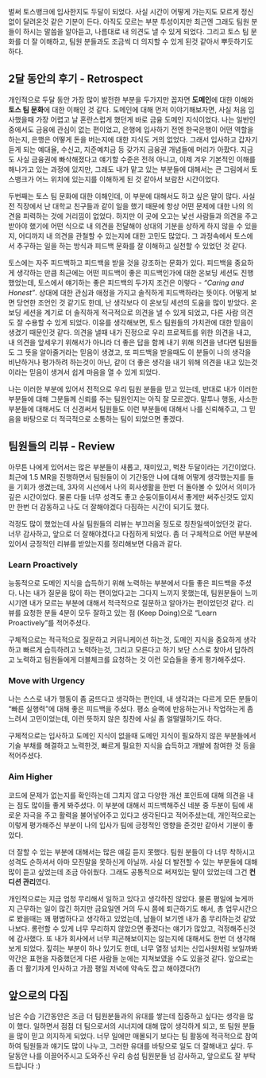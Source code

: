 벌써 토스뱅크에 입사한지도 두달이 되었다. 사실 시간이 어떻게 가는지도 모르게 정신없이 달려온것 같은 기분이 든다. 아직도 모르는 부분 투성이지만 최근엔 그래도 팀원 분들이 하시는 말씀을 알아듣고, 나름대로 내 의견도 낼 수 있게 되었다. 그리고 토스 팀 문화를 더 잘 이해하고, 팀원 분들과도 조금씩 더 의지할 수 있게 된것 같아서 뿌듯하기도 하다.

## 2달 동안의 후기 - Retrospect

개인적으로 두달 동안 가장 많이 발전한 부분을 두가지만 꼽자면 **도메인**에 대한 이해와 **토스 팀 문화**에 대한 이해인 것 같다. 도메인에 대해 먼저 이야기해보자면, 사실 처음 입사했을때 가장 어렵고 날 혼란스럽게 했던게 바로 금융 도메인 지식이었다. 나는 일반인 중에서도 금융에 관심이 없는 편이었고, 은행에 입사하기 전엔 한국은행이 어떤 역할을 하는지, 은행은 어떻게 돈을 버는지에 대한 지식도 거의 없었다. 그래서 입사하고 갑자기 듣게 되는 예대율, 수신고, 지준예치금 등 갖가지 금융권 개념들에 머리가 아팠다. 지금도 사실 금융권에 빠삭해졌다고 얘기할 수준은 전혀 아니고, 이제 겨우 기본적인 이해를 해나가고 있는 과정에 있지만, 그래도 내가 맡고 있는 부분들에 대해서는 큰 그림에서 토스뱅크가 어느 위치에 있는지를 이해하게 된 것 같아서 보람찬 시간이었다.

두번째는 토스 팀 문화에 대한 이해인데, 이 부분에 대해서도 하고 싶은 말이 많다. 사실 전 직장에서 난 대학교 친구들과 같이 일을 했기 때문에 항상 어떤 문제에 대한 나의 의견을 피력하는 것에 거리낌이 없었다. 하지만 이 곳에 오고는 낯선 사람들과 의견을 주고 받아야 했기에 어떤 식으로 내 의견을 전달해야 상대의 기분을 상하게 하지 않을 수 있을지, 어디까지 내 의견을 관철할 수 있는지에 대한 고민도 많았다. 그 과정속에서 토스에서 추구하는 일을 하는 방식과 피드백 문화를 잘 이해하고 실천할 수 있었던 것 같다.

토스에는 자주 피드백하고 피드백을 받을 것을 강조하는 문화가 있다. 피드백을 중요하게 생각하는 만큼 최근에는 어떤 피드백이 좋은 피드백인가에 대한 온보딩 세션도 진행했었는데, 토스에서 얘기하는 좋은 피드백의 두가지 조건은 이렇다 - *“Caring and Honest”*. 상대에 대한 관심과 애정을 가지고 솔직하게 피드백하라는 뜻이다. 어떻게 보면 당연한 조언인 것 같기도 한데, 난 생각보다 이 온보딩 세션의 도움을 많이 받았다. 온보딩 세션을 계기로 더 솔직하게 적극적으로 의견을 낼 수 있게 되었고, 다른 사람 의견도 잘 수용할 수 있게 되었다. 이유를 생각해보면, 토스 팀원들의 가치관에 대한 믿음이 생겼기 때문인것 같다. 의견을 낼때 내가 진정으로 우리 프로젝트를 위한 의견을 내고, 내 의견을 앞세우기 위해서가 아니라 더 좋은 답을 함께 내기 위해 의견을 낸다면 팀원들도 그 뜻을 알아줄거라는 믿음이 생겼고, 또 피드백을 받을때도 이 분들이 나의 생각을 비난하거나 평가하려 하는것이 아닌, 같이 더 좋은 생각을 내기 위해 의견을 내고 있는것이라는 믿음이 생겨서 쉽게 마음을 열 수 있게 되었다.

나는 이러한 부분에 있어서 전적으로 우리 팀원 분들을 믿고 있는데, 반대로 내가 이러한 부분들에 대해 그분들께 신뢰를 주는 팀원인지는 아직 잘 모르겠다. 말투나 행동, 사소한 부분들에 대해서도 더 신경써서 팀원들도 이런 부분들에 대해서 나를 신뢰해주고, 그 믿음을 바탕으로 더 적극적으로 소통하는 팀이 되었으면 좋겠다.

## 팀원들의 리뷰 - Review

아무튼 나에게 있어서는 많은 부분들이 새롭고, 재미있고, 벅찬 두달이라는 기간이었다. 최근에 1.5 MR을 진행하면서 팀원들이 이 기간동안 나에 대해 어떻게 생각했는지를 들을 기회가 생겼는데, 3자의 시선에서 나의 회사생활을 한번 더 돌아볼 수 있어서 의미가 깊은 시간이었다. 물론 다들 너무 성격도 좋고 순둥이들이셔서 좋게만 써주신것도 있지만 한번 더 감동하고 나도 더 잘해야겠다 다짐하는 시간이 되기도 했다.

걱정도 많이 했었는데 사실 팀원들의 리뷰는 부끄러울 정도로 칭찬일색이었던것 같다. 너무 감사하고, 앞으로 더 잘해야겠다고 다짐하게 되었다. 좀 더 구체적으로 어떤 부분에 있어서 긍정적인 리뷰를 받았는지를 정리해보면 다음과 같다.

### Learn Proactively
능동적으로 도메인 지식을 습득하기 위해 노력하는 부분에서 다들 좋은 피드백을 주셨다. 나는 내가 질문을 많이 하는 편이었다고는 그다지 느끼지 못했는데, 팀원분들이 느끼시기엔 내가 모르는 부분에 대해서 적극적으로 질문하고 알아가는 편이었던것 같다. 리뷰를 요청한 분들 4분이 모두 잘하고 있는 점 (Keep Doing)으로 “Learn Proactively”를 적어주셨다.

구체적으로는 적극적으로 질문하고 커뮤니케이션 하는것, 도메인 지식을 중요하게 생각하고 빠르게 습득하려고 노력하는것, 그리고 모른다고 하기 보단 스스로 찾아서 답하려고 노력하고 팀원들에게 더블체크를 요청하는 것 이런 모습들을 좋게 평가해주셨다.

### Move with Urgency
나는 스스로 내가 행동이 좀 굼뜨다고 생각하는 편인데, 내 생각과는 다르게 모든 분들이 “빠른 실행력”에 대해 좋은 피드백을 주셨다. 평소 슬랙에 반응하는거나 작업하는게 좀 느려서 고민이었는데, 이런 뜻하지 않은 칭찬에 사실 좀 얼떨떨하기도 하다. 

구체적으로는 입사하고 도메인 지식이 없을때 도메인 지식이 필요하지 않은 부분들에서 기술 부채를 해결하고 노력한것, 빠르게 필요한 지식을 습득하고 개발에 참여한 것 등을 적어주셨다.

### Aim Higher
코드에 문제가 없는지를 확인하는데 그치지 않고 다양한 개선 포인트에 대해 의견을 내는 점도 많이들 좋게 봐주셨다. 이 부분에 대해서 피드백해주신 네분 중 두분이 팀에 새로운 자극을 주고 활력을 불어넣어주고 있다고 생각된다고 적어주셨는데, 개인적으로는 이렇게 평가해주신 부분이 나의 입사가 팀에 긍정적인 영향을 준것만 같아서 기분이 좋았다.

더 잘할 수 있는 부분에 대해서는 많은 얘길 듣지 못했다. 팀원 분들이 다 너무 착하시고 성격도 순하셔서 아마 모진말을 못하신게 아닐까. 사실 더 발전할 수 있는 부분들에 대해 많이 듣고 싶었는데 조금 아쉬웠다. 그래도 공통적으로 써져있는 말이 있었는데 그건 **컨디션 관리**였다.

개인적으로는 지금 엄청 무리해서 일하고 있다고 생각하진 않았다. 물론 평일에 늦게까지 근무하는 일이 많긴 하지만 금요일엔 거의 두시 쯤에 퇴근하기도 해서, 총 업무시간으로 봤을때는 꽤 평범하다고 생각하고 있었는데, 남들이 보기엔 내가 좀 무리하는것 같았나보다. 롱런할 수 있게 너무 무리하지 않았으면 좋겠다는 얘기가 많았고, 걱정해주신것에 감사했다. 또 내가 회사에서 너무 피곤해보이지는 않는지에 대해서도 한번 더 생각해보게 되었다. 짚히는 부분이 하나 있기도 한데, 너무 열정 넘치는 신입사원처럼 보일까봐 약간은 표현을 자중했던게 다른 사람들 눈에는 지쳐보였을 수도 있을것 같다. 앞으로는 좀 더 활기차게 인사하고 가끔 평일 저녁에 약속도 잡고 해야겠다(?)

## 앞으로의 다짐
남은 수습 기간동안은 조금 더 팀원분들과의 유대를 쌓는데 집중하고 싶다는 생각을 많이 했다. 일하면서 점점 더 팀으로서의 시너지에 대해 많이 생각하게 되고, 또 팀원 분들을 많이 믿고 의지하게 되었다. 너무 일에만 매몰되기 보다는 팀 활동에 적극적으로 참여하여 팀원들과 얘기도 많이 나누고, 그러한 유대를 바탕으로 일도 더 잘해내고 싶다. 두달동안 나를 이끌어주시고 도와주신 우리 송섭 팀원분들 넘 감사하고, 앞으로도 잘 부탁드립니다 :)
